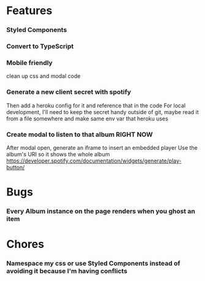 # Features

### Styled Components

### Convert to TypeScript

### Mobile friendly
clean up css and modal code

### Generate a new client secret with spotify
Then add a heroku config for it and reference that in the code
For local development, I'll need to keep the secret handy outside of git, maybe read it from a file somewhere and make same env var that heroku uses

### Create modal to listen to that album RIGHT NOW
After modal open, generate an iframe to insert an embedded player
Use the album's URI so it shows the whole album
https://developer.spotify.com/documentation/widgets/generate/play-button/

# Bugs

### Every Album instance on the page renders when you ghost an item

# Chores

### Namespace my css or use Styled Components instead of avoiding it because I'm having conflicts
